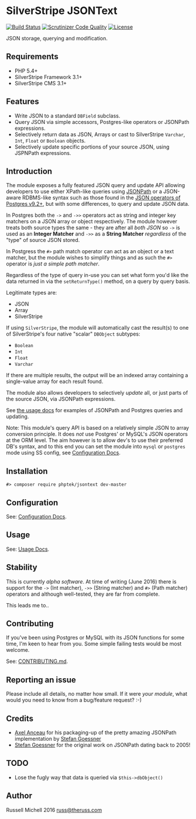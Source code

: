 # SilverStripe JSONText

[![Build Status](https://api.travis-ci.org/phptek/silverstripe-jsontext.svg?branch=master)](https://travis-ci.org/phptek/silverstripe-jsontext)
[![Scrutinizer Code Quality](https://scrutinizer-ci.com/g/phptek/silverstripe-jsontext/badges/quality-score.png?b=master)](https://scrutinizer-ci.com/g/phptek/silverstripe-jsontext/?branch=master)
[![License](https://poser.pugx.org/phptek/jsontext/license.svg)](https://github.com/phptek/silverstripe-jsontext/blob/master/LICENSE.md)

JSON storage, querying and modification.

## Requirements

* PHP 5.4+
* SilverStripe Framework 3.1+
* SilverStripe CMS 3.1+

## Features

* Write JSON to a standard `DBField` subclass.
* Query JSON via simple accessors, Postgres-like operators or JSONPath expressions.
* Selectively return data as JSON, Arrays or cast to SilverStripe `Varchar`, `Int`, `Float` or `Boolean` objects.
* Selectively update specific portions of your source JSON, using JSPNPath expressions.

## Introduction

The module exposes a fully featured JSON query and update API allowing developers to use either XPath-like queries using [JSONPath](http://goessner.net/articles/JsonPath/)
or a JSON-aware RDBMS-like syntax such as those found in the [JSON operators of Postgres v9.2+](https://www.postgresql.org/docs/9.5/static/functions-json.html), but with some differences, to query and update JSON data.

In Postgres both the `->` and `->>` operators act as string and integer key matchers on a JSON array or object respectively. The module
however treats both source types the same - they are after all *both JSON* so `->` is used as an **Integer Matcher** and `->>` as a **String Matcher**
*regardless* of the "type" of source JSON stored.

In Postgress the `#>` path match operator can act as an object or a text matcher, but the module wishes to simplify things and as such
the `#>` operator is *just a simple path matcher*.

Regardless of the type of query in-use you can set what form you'd like the data returned in via the `setReturnType()` method, on a query by query basis. 

Legitimate types are:

* JSON
* Array
* SilverStripe

If using `SilverStripe`, the module will automatically cast the result(s) to one of SilverStripe's four native "scalar" `DBObject` subtypes:

* `Boolean`
* `Int`
* `Float`
* `Varchar`

If there are multiple results, the output will be an indexed array containing a single-value array for each result found.

The module also allows developers to selectively *update* all, or just parts of the source JSON, via JSONPath expressions.

See [the usage docs](docs/en/usage.md) for examples of JSONPath and Postgres queries and updating.

Note: This module's query API is based on a relatively simple JSON to array conversion principle. 
It does *not* use Postgres' or MySQL's JSON operators at the ORM level. The aim however 
is to allow dev's to use their preferred DB's syntax, and to this end you can set
the module into `mysql` or `postgres` mode using SS config, see [Configuration Docs](docs/en/configuration.md).

## Installation

    #> composer require phptek/jsontext dev-master

## Configuration

See: [Configuration Docs](docs/en/configuration.md).

## Usage

See: [Usage Docs](docs/en/usage.md). 

## Stability

This is currently *alpha software*. At time of writing (June 2016) there is
support for the `->` (Int matcher), `->>` (String matcher) and `#>` (Path matcher) operators and although well-tested, 
they are far from complete.

This leads me to..

## Contributing

If you've been using Postgres or MySQL with its JSON functions for some time,
I'm keen to hear from you. Some simple failing tests would be most welcome.

See: [CONTRIBUTING.md](CONTRIBUTING.md).

## Reporting an issue

Please include all details, no matter how small. If it were *your module*, what would you need to know from a bug/feature request? :-)

## Credits

* [Axel Anceau](https://github.com/Peekmo/) for his packaging-up of the pretty amazing JSONPath implementation by [Stefan Goessner](https://code.google.com/archive/p/jsonpath/)
* [Stefan Goessner](https://code.google.com/archive/p/jsonpath/) for the original work on JSONPath dating back to 2005! 

## TODO

* Lose the fugly way that data is queried via `$this->dbObject()`

## Author

Russell Michell 2016 <russ@theruss.com>
